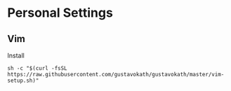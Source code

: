 # Personal Settings

## Vim
Install
```
sh -c "$(curl -fsSL https://raw.githubusercontent.com/gustavokath/gustavokath/master/vim-setup.sh)"
```
